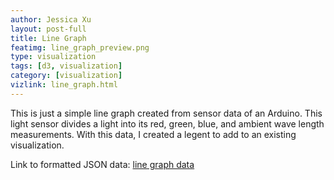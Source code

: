 ```yaml
---
author: Jessica Xu
layout: post-full
title: Line Graph
featimg: line_graph_preview.png
type: visualization
tags: [d3, visualization] 
category: [visualization]
vizlink: line_graph.html
---
```


This is just a simple line graph created from sensor data of an Arduino. This light sensor divides a light into its red, green, blue, and ambient wave length measurements. With this data, I created a legent to add to an existing visualization. 

Link to formatted JSON data: [line graph data](/json/realtime_line.json)
